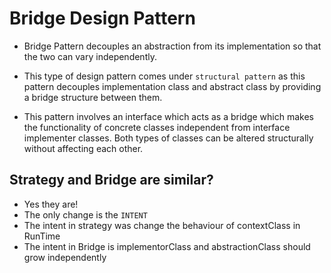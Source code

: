 # Bridge Design Pattern

- Bridge Pattern decouples an abstraction from its implementation so that the two can vary independently.
- This type of design pattern comes under `structural pattern` as this pattern decouples implementation class and abstract class by providing a bridge structure between them.

- This pattern involves an interface which acts as a bridge which makes the functionality of concrete classes independent from interface implementer classes. Both types of classes can be altered structurally without affecting each other.

## Strategy and Bridge are similar?

- Yes they are!
- The only change is the `INTENT`
- The intent in strategy was change the behaviour of contextClass in RunTime
- The intent in Bridge is implementorClass and abstractionClass should grow independently
